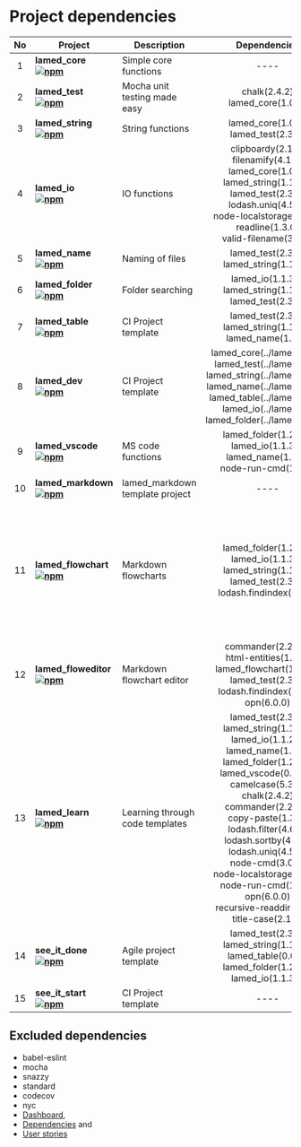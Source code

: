 # Project dependencies

No | Project | Description | Dependencies | devDependencies | Total
:----: | -------- | ------------ | :---------------: | :------------: | :-----:
1 | **lamed_core <br> [![npm](https://img.shields.io/npm/v/lamed_core.svg)](https://www.npmjs.org/package/lamed_core)** | Simple core functions | ---- | ---- | 0
2 | **lamed_test <br> [![npm](https://img.shields.io/npm/v/lamed_test.svg)](https://www.npmjs.org/package/lamed_test)** | Mocha unit testing made easy | chalk(2.4.2)<br>lamed_core(1.0.5) | ---- | 2
3 | **lamed_string <br> [![npm](https://img.shields.io/npm/v/lamed_string.svg)](https://www.npmjs.org/package/lamed_string)** | String functions | lamed_core(1.0.5)<br>lamed_test(2.3.4) | ---- | 2
4 | **lamed_io <br> [![npm](https://img.shields.io/npm/v/lamed_io.svg)](https://www.npmjs.org/package/lamed_io)** | IO functions | clipboardy(2.1.0)<br>filenamify(4.1.0)<br>lamed_core(1.0.5)<br>lamed_string(1.1.20)<br>lamed_test(2.3.4)<br>lodash.uniq(4.5.0)<br>node-localstorage(1.3.1)<br>readline(1.3.0)<br>valid-filename(3.1.0) | ---- | 9
5 | **lamed_name <br> [![npm](https://img.shields.io/npm/v/lamed_name.svg)](https://www.npmjs.org/package/lamed_name)** | Naming of files | lamed_test(2.3.4)<br>lamed_string(1.1.20) | ---- | 2
6 | **lamed_folder <br> [![npm](https://img.shields.io/npm/v/lamed_folder.svg)](https://www.npmjs.org/package/lamed_folder)** | Folder searching | lamed_io(1.1.30)<br>lamed_string(1.1.20)<br>lamed_test(2.3.4) | ---- | 3
7 | **lamed_table <br> [![npm](https://img.shields.io/npm/v/lamed_table.svg)](https://www.npmjs.org/package/lamed_table)** | CI Project template | lamed_test(2.3.4)<br>lamed_string(1.1.20)<br>lamed_name(1.0.8) | ---- | 3
8 | **lamed_dev <br> [![npm](https://img.shields.io/npm/v/lamed_dev.svg)](https://www.npmjs.org/package/lamed_dev)** | CI Project template | lamed_core(../lamed_core)<br>lamed_test(../lamed_test)<br>lamed_string(../lamed_string)<br>lamed_name(../lamed_name)<br>lamed_table(../lamed_table)<br>lamed_io(../lamed_io)<br>lamed_folder(../lamed_folder) | ---- | 7
9 | **lamed_vscode <br> [![npm](https://img.shields.io/npm/v/lamed_vscode.svg)](https://www.npmjs.org/package/lamed_vscode)** | MS code functions | lamed_folder(1.2.29)<br>lamed_io(1.1.30)<br>lamed_name(1.0.8)<br>node-run-cmd(1.0.1) | lamed_test(2.3.4) | 5
10 | **lamed_markdown <br> [![npm](https://img.shields.io/npm/v/lamed_markdown.svg)](https://www.npmjs.org/package/lamed_markdown)** | lamed_markdown template project | ---- | lamed_test(2.3.4) | 1
11 | **lamed_flowchart <br> [![npm](https://img.shields.io/npm/v/lamed_flowchart.svg)](https://www.npmjs.org/package/lamed_flowchart)** | Markdown flowcharts | lamed_folder(1.2.29)<br>lamed_io(1.1.30)<br>lamed_string(1.1.20)<br>lamed_test(2.3.4)<br>lodash.findindex(4.6.0) | expect(24.8.0)<br>html-entities(1.2.1)<br>opn(6.0.0)<br>uglifyjs-webpack-plugin(2.1.3)<br>webpack(4.34.0)<br>webpack-cli(3.3.4)<br>webpack-strip-block(0.2.0) | 12
12 | **lamed_floweditor <br> [![npm](https://img.shields.io/npm/v/lamed_floweditor.svg)](https://www.npmjs.org/package/lamed_floweditor)** | Markdown flowchart editor | commander(2.20.0)<br>html-entities(1.2.1)<br>lamed_flowchart(1.0.35)<br>lamed_test(2.3.4)<br>lodash.findindex(4.6.0)<br>opn(6.0.0) | expect(24.8.0) | 7
13 | **lamed_learn <br> [![npm](https://img.shields.io/npm/v/lamed_learn.svg)](https://www.npmjs.org/package/lamed_learn)** | Learning through code templates | lamed_test(2.3.2)<br>lamed_string(1.1.19)<br>lamed_io(1.1.28)<br>lamed_name(1.0.5)<br>lamed_folder(1.2.17)<br>lamed_vscode(0.0.22)<br>camelcase(5.3.1)<br>chalk(2.4.2)<br>commander(2.20.0)<br>copy-paste(1.3.0)<br>lodash.filter(4.6.0)<br>lodash.sortby(4.7.0)<br>lodash.uniq(4.5.0)<br>node-cmd(3.0.0)<br>node-localstorage(1.3.1)<br>node-run-cmd(1.0.1)<br>opn(6.0.0)<br>recursive-readdir(2.2.2)<br>title-case(2.1.1) | ---- | 19
14 | **see_it_done <br> [![npm](https://img.shields.io/npm/v/see_it_done.svg)](https://www.npmjs.org/package/see_it_done)** | Agile project template | lamed_test(2.3.4)<br>lamed_string(1.1.20)<br>lamed_table(0.0.4)<br>lamed_folder(1.2.29)<br>lamed_io(1.1.30) | ---- | 5
15 | **see_it_start <br> [![npm](https://img.shields.io/npm/v/see_it_start.svg)](https://www.npmjs.org/package/see_it_start)** | CI Project template | ---- | lamed_test(2.3.4) | 1

## Excluded dependencies

- babel-eslint
- mocha
- snazzy
- standard
- codecov
- nyc
- [Dashboard](./Dashboard.md),
- [Dependencies](./Dependencies.md) and
- [User stories](./UserStories.md)